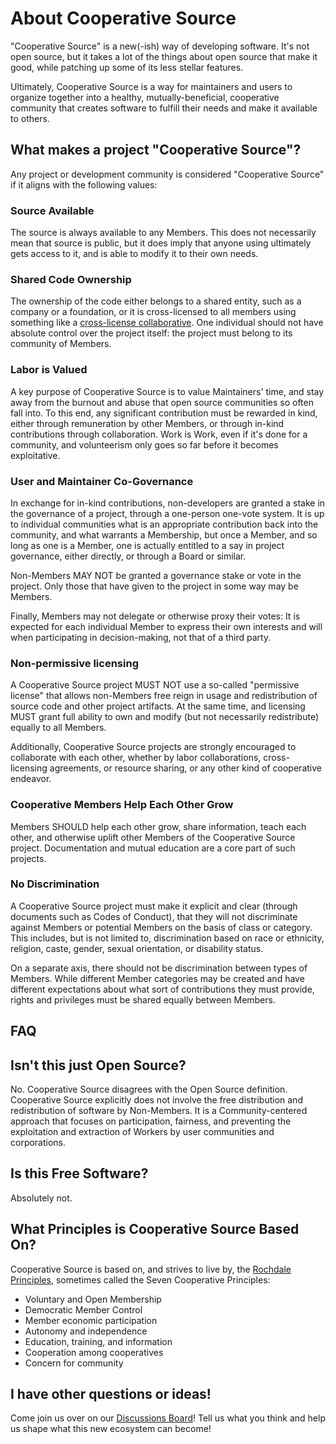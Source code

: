 # About Cooperative Source

"Cooperative Source" is a new(-ish) way of developing software. It's not open source, but it takes a lot of the things about open source that make it good, while patching up some of its less stellar features.

Ultimately, Cooperative Source is a way for maintainers and users to organize together into a healthy, mutually-beneficial, cooperative community that creates software to fulfill their needs and make it available to others.

## What makes a project "Cooperative Source"?

Any project or development community is considered "Cooperative Source" if it aligns with the following values:

### Source Available

The source is always available to any Members. This does not necessarily mean that source is public, but it does imply that anyone using ultimately gets access to it, and is able to modify it to their own needs.

### Shared Code Ownership

The ownership of the code either belongs to a shared entity, such as a company or a foundation, or it is cross-licensed to all members using something like a [cross-license collaborative](https://xlcollaborative.com). One individual should not have absolute control over the project itself: the project must belong to its community of Members.

### Labor is Valued

A key purpose of Cooperative Source is to value Maintainers' time, and stay away from the burnout and abuse that open source communities so often fall into. To this end, any significant contribution must be rewarded in kind, either through remuneration by other Members, or through in-kind contributions through collaboration. Work is Work, even if it's done for a community, and volunteerism only goes so far before it becomes exploitative.

### User and Maintainer Co-Governance

In exchange for in-kind contributions, non-developers are granted a stake in the governance of a project, through a one-person one-vote system. It is up to individual communities what is an appropriate contribution back into the community, and what warrants a Membership, but once a Member, and so long as one is a Member, one is actually entitled to a say in project governance, either directly, or through a Board or similar.

Non-Members MAY NOT be granted a governance stake or vote in the project. Only those that have given to the project in some way may be Members.

Finally, Members may not delegate or otherwise proxy their votes: It is expected for each individual Member to express their own interests and will when participating in decision-making, not that of a third party.

### Non-permissive licensing

A Cooperative Source project MUST NOT use a so-called "permissive license" that allows non-Members free reign in usage and redistribution of source code and other project artifacts. At the same time, and licensing MUST grant full ability to own and modify (but not necessarily redistribute) equally to all Members.

Additionally, Cooperative Source projects are strongly encouraged to collaborate with each other, whether by labor collaborations, cross-licensing agreements, or resource sharing, or any other kind of cooperative endeavor.

### Cooperative Members Help Each Other Grow

Members SHOULD help each other grow, share information, teach each other, and otherwise uplift other Members of the Cooperative Source project. Documentation and mutual education are a core part of such projects.

### No Discrimination

A Cooperative Source project must make it explicit and clear (through documents such as Codes of Conduct), that they will not discriminate against Members or potential Members on the basis of class or category. This includes, but is not limited to, discrimination based on race or ethnicity, religion, caste, gender, sexual orientation, or disability status.

On a separate axis, there should not be discrimination between types of Members. While different Member categories may be created and have different expectations about what sort of contributions they must provide, rights and privileges must be shared equally between Members.

## FAQ

## Isn't this just Open Source?

No. Cooperative Source disagrees with the Open Source definition. Cooperative Source explicitly does not involve the free distribution and redistribution of software by Non-Members. It is a Community-centered approach that focuses on participation, fairness, and preventing the exploitation and extraction of Workers by user communities and corporations.

## Is this Free Software?

Absolutely not.

## What Principles is Cooperative Source Based On?

Cooperative Source is based on, and strives to live by, the [Rochdale Principles](https://en.wikipedia.org/wiki/Rochdale_Principles), sometimes called the Seven Cooperative Principles:

* Voluntary and Open Membership
* Democratic Member Control
* Member economic participation
* Autonomy and independence
* Education, training, and information
* Cooperation among cooperatives
* Concern for community

## I have other questions or ideas!

Come join us over on our [Discussions Board](https://github.com/cooperativesource/about/discussions)! Tell us what you think and help us shape what this new ecosystem can become!
